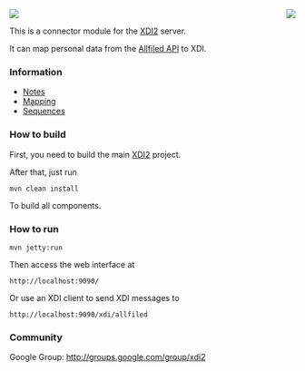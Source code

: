 <a href="http://projectdanube.org/" target="_blank"><img src="http://peacekeeper.github.com/xdi2/images/projectdanube_logo.png" align="right"></a>
<img src="http://peacekeeper.github.com/xdi2/images/logo64.png"><br>

This is a connector module for the [XDI2](http://github.com/peacekeeper/xdi2) server.

It can map personal data from the [Allfiled API](http://allfiled.com/) to XDI. 

### Information

* [Notes](https://github.com/peacekeeper/xdi2-connector-allfiled/wiki/Notes)
* [Mapping](https://github.com/peacekeeper/xdi2-connector-allfiled/wiki/Mapping)
* [Sequences](https://github.com/peacekeeper/xdi2-connector-allfiled/wiki/Sequences)

### How to build

First, you need to build the main [XDI2](http://github.com/peacekeeper/xdi2) project.

After that, just run

    mvn clean install

To build all components.

### How to run

    mvn jetty:run

Then access the web interface at

	http://localhost:9090/

Or use an XDI client to send XDI messages to

    http://localhost:9090/xdi/allfiled

### Community

Google Group: http://groups.google.com/group/xdi2
